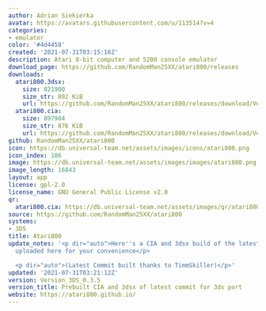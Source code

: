 ```yaml
---
author: Adrian Siekierka
avatar: https://avatars.githubusercontent.com/u/113514?v=4
categories:
- emulator
color: '#4d4458'
created: '2021-07-31T03:15:16Z'
description: Atari 8-bit computer and 5200 console emulator
download_page: https://github.com/RandomMan25XX/atari800/releases
downloads:
  atari800.3dsx:
    size: 821900
    size_str: 802 KiB
    url: https://github.com/RandomMan25XX/atari800/releases/download/Version_3DS_0.3.5/atari800.3dsx
  atari800.cia:
    size: 897984
    size_str: 876 KiB
    url: https://github.com/RandomMan25XX/atari800/releases/download/Version_3DS_0.3.5/atari800.cia
github: RandomMan25XX/atari800
icon: https://db.universal-team.net/assets/images/icons/atari800.png
icon_index: 186
image: https://db.universal-team.net/assets/images/images/atari800.png
image_length: 16843
layout: app
license: gpl-2.0
license_name: GNU General Public License v2.0
qr:
  atari800.cia: https://db.universal-team.net/assets/images/qr/atari800-cia.png
source: https://github.com/RandomMan25XX/atari800
systems:
- 3DS
title: Atari800
update_notes: '<p dir="auto">Here''s a CIA and 3dsx build of the latest 3ds port commit
  uploaded here for your convenience</p>

  <p dir="auto">(Latest Commit built thanks to TimmSkiller)</p>'
updated: '2021-07-31T03:21:12Z'
version: Version_3DS_0.3.5
version_title: Prebuilt CIA and 3dsx of latest commit for 3ds port
website: https://atari800.github.io/
---
```

